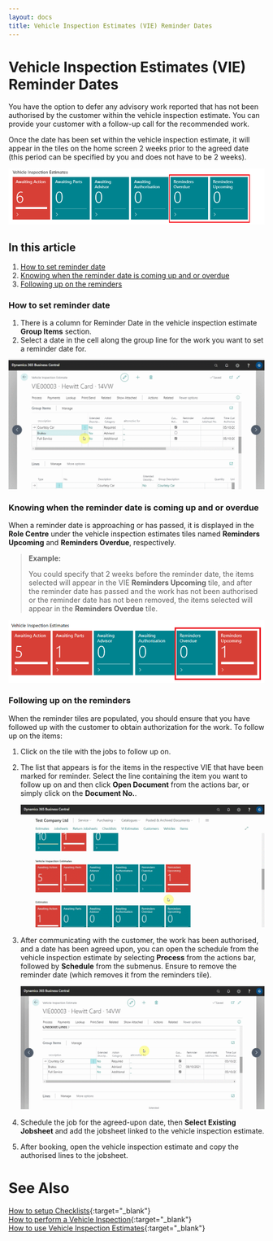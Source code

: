 ```yaml
---
layout: docs
title: Vehicle Inspection Estimates (VIE) Reminder Dates
---
```


#   Vehicle Inspection Estimates (VIE) Reminder Dates

You have the option to defer any advisory work reported that has not been authorised by the customer within the vehicle inspection estimate. You can provide your customer with a follow-up call for the recommended work.

Once the date has been set within the vehicle inspection estimate, it will appear in the tiles on the home screen 2 weeks prior to the agreed date (this period can be specified by you and does not have to be 2 weeks).

![](media/garagehive-vie-reminders1.png)

## In this article
1. [How to set reminder date](#how-to-set-reminder-date)
2. [Knowing when the reminder date is coming up and or overdue](#Knowing-when-the-reminder-date-is-coming-up-and-or-overdue)
3. [Following up on the reminders](#Following-up-on-the-reminders)

### How to set reminder date 
1. There is a column for Reminder Date in the vehicle inspection estimate **Group Items** section.
2. Select a date in the cell along the group line for the work you want to set a reminder date for.

![](media/garagehive-vie-reminders2.gif)

### Knowing when the reminder date is coming up and or overdue 
When a reminder date is approaching or has passed, it is displayed in the **Role Centre** under the vehicle inspection estimates tiles named **Reminders Upcoming** and **Reminders Overdue**, respectively.

> **Example:**
>
> You could specify that 2 weeks before the reminder date, the items selected will appear in the VIE **Reminders Upcoming** tile, and after the reminder date has passed and the work has not been authorised or the reminder date has not been removed, the items selected will appear in the **Reminders Overdue** tile.

![](media/garagehive-vie-reminders3.png)

### Following up on the reminders
When the reminder tiles are populated, you should ensure that you have followed up with the customer to obtain authorization for the work. To follow up on the items: 
1. Click on the tile with the jobs to follow up on.
2. The list that appears is for the items in the respective VIE that have been marked for reminder. Select the line containing the item you want to follow up on and then click **Open Document** from the actions bar, or simply click on the **Document No.**.

   ![](media/garagehive-vie-reminders4.gif)

3. After communicating with the customer, the work has been authorised, and a date has been agreed upon, you can open the schedule from the vehicle inspection estimate by selecting **Process** from the actions bar, followed by **Schedule** from the submenus. Ensure to remove the reminder date (which removes it from the reminders tile).

   ![](media/garagehive-vie-reminders5.gif)

4. Schedule the job for the agreed-upon date, then **Select Existing Jobsheet** and add the jobsheet linked to the vehicle inspection estimate.
5. After booking, open the vehicle inspection estimate and copy the authorised lines to the jobsheet.

# See Also
 
[How to setup Checklists](garagehive-checklist-how-to-create.html "How to setup Checklists in Garage Hive"){:target="_blank"} \
[How to perform a Vehicle Inspection](/docs/garagehive-technicians-vehicle-inspections.html "How to perform a Vehicle Inspection"){:target="_blank"} \
[How to use Vehicle Inspection Estimates](/docs/garagehive-VHC.html){:target="_blank"}
